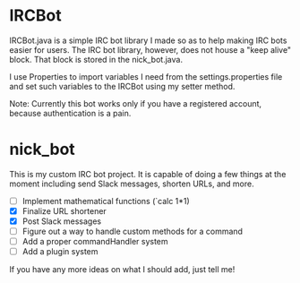 # IRCBot

IRCBot.java is a simple IRC bot library I made so as to help making IRC bots easier for users. The IRC bot library, however, does not house a "keep alive" block. That block is stored in the nick_bot.java.

I use Properties to import variables I need from the settings.properties file and set such variables to the IRCBot using my setter method.

Note: Currently this bot works only if you have a registered account, because authentication is a pain.

# nick_bot

This is my custom IRC bot project. It is capable of doing a few things at the moment including send Slack messages, shorten URLs, and more.

- [ ] Implement mathematical functions (`calc 1*1)
- [X] Finalize URL shortener
- [X] Post Slack messages
- [ ] Figure out a way to handle custom methods for a command
- [ ] Add a proper commandHandler system
- [ ] Add a plugin system

If you have any more ideas on what I should add, just tell me!
